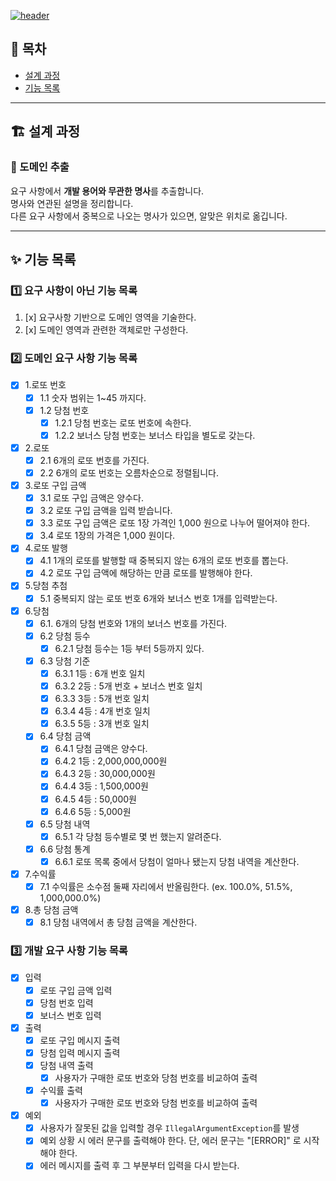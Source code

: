 [![header](https://capsule-render.vercel.app/api?type=waving&color=gradient&customColorList=24&animation=fadeIn&height=320&section=header&text=우아한테크코스%20Precourse%203주차&desc=🎱%20로또%20(Lotto)%20-%20김선재&fontSize=48&fontAlign=50&fontAlignY=36&descSize=24&descAlign=50&descAlignY=52)](https://github.com/h-beeen/java-racingcar-6/blob/h-beeen/docs/README.md)

## 🏁 목차

- [설계 과정](#%EF%B8%8F-설계-과정)
- [기능 목록](#-기능-목록)

---

## 🏗️ 설계 과정

### 🎱 도메인 추출

요구 사항에서 **개발 용어와 무관한 명사**를 추출합니다.  
명사와 연관된 설명을 정리합니다.  
다른 요구 사항에서 중복으로 나오는 명사가 있으면, 알맞은 위치로 옮깁니다.

---

## ✨ 기능 목록

### 1️⃣ 요구 사항이 아닌 기능 목록

1. [x] 요구사항 기반으로 도메인 영역을 기술한다.
2. [x] 도메인 영역과 관련한 객체로만 구성한다.

### 2️⃣ 도메인 요구 사항 기능 목록

- [x] 1.로또 번호
    - [x] 1.1 숫자 범위는 1~45 까지다.
    - [x] 1.2 당첨 번호
        - [x] 1.2.1 당첨 번호는 로또 번호에 속한다.
        - [x] 1.2.2 보너스 당첨 번호는 보너스 타입을 별도로 갖는다.
- [x] 2.로또
    - [x] 2.1 6개의 로또 번호를 가진다.
    - [x] 2.2 6개의 로또 번호는 오름차순으로 정렬됩니다.
- [x] 3.로또 구입 금액
    - [x] 3.1 로또 구입 금액은 양수다.
    - [x] 3.2 로또 구입 금액을 입력 받습니다.
    - [x] 3.3 로또 구입 금액은 로또 1장 가격인 1,000 원으로 나누어 떨어져야 한다.
    - [x] 3.4 로또 1장의 가격은 1,000 원이다.
- [x] 4.로또 발행
    - [x] 4.1 1개의 로또를 발행할 때 중복되지 않는 6개의 로또 번호를 뽑는다.
    - [x] 4.2 로또 구입 금액에 해당하는 만큼 로또를 발행해야 한다.
- [x] 5.당첨 추첨
    - [x] 5.1 중복되지 않는 로또 번호 6개와 보너스 번호 1개를 입력받는다.
- [x] 6.당첨
    - [x] 6.1. 6개의 당첨 번호와 1개의 보너스 번호를 가진다.
    - [x] 6.2 당첨 등수
        - [x] 6.2.1 당첨 등수는 1등 부터 5등까지 있다.
    - [x] 6.3 당첨 기준
        - [x] 6.3.1 1등 : 6개 번호 일치
        - [x] 6.3.2 2등 : 5개 번호 + 보너스 번호 일치
        - [x] 6.3.3 3등 : 5개 번호 일치
        - [x] 6.3.4 4등 : 4개 번호 일치
        - [x] 6.3.5 5등 : 3개 번호 일치
    - [x] 6.4 당첨 금액
        - [x] 6.4.1 당첨 금액은 양수다.
        - [x] 6.4.2 1등 : 2,000,000,000원
        - [x] 6.4.3 2등 : 30,000,000원
        - [x] 6.4.4 3등 : 1,500,000원
        - [x] 6.4.5 4등 : 50,000원
        - [x] 6.4.6 5등 : 5,000원
    - [x] 6.5 당첨 내역
        - [x] 6.5.1 각 당첨 등수별로 몇 번 했는지 알려준다.
    - [x] 6.6 당첨 통계
        - [x] 6.6.1 로또 목록 중에서 당첨이 얼마나 됐는지 당첨 내역을 계산한다.
- [x] 7.수익률
    - [x] 7.1 수익률은 소수점 둘째 자리에서 반올림한다. (ex. 100.0%, 51.5%, 1,000,000.0%)
- [x] 8.총 당첨 금액
    - [x] 8.1 당첨 내역에서 총 당첨 금액을 계산한다.

### 3️⃣ 개발 요구 사항 기능 목록

- [x] 입력
    - [x] 로또 구입 금액 입력
    - [x] 당첨 번호 입력
    - [x] 보너스 번호 입력
- [x] 출력
    - [x] 로또 구입 메시지 출력
    - [x] 당첨 입력 메시지 출력
    - [x] 당첨 내역 출력
        - [x] 사용자가 구매한 로또 번호와 당첨 번호를 비교하여 출력
    - [x] 수익률 출력
        - [x] 사용자가 구매한 로또 번호와 당첨 번호를 비교하여 출력
- [x] 예외
    - [x] 사용자가 잘못된 값을 입력할 경우 `IllegalArgumentException`를 발생
    - [x] 예외 상황 시 에러 문구를 출력해야 한다. 단, 에러 문구는 "[ERROR]" 로 시작해야 한다.
    - [x] 에러 메시지를 출력 후 그 부분부터 입력을 다시 받는다.
